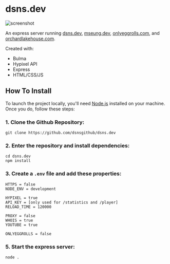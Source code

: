 # dsns.dev

![screenshot](https://github.com/dsnsgithub/dsns.dev/blob/main/portfolio.png?raw=true)

An express server running [dsns.dev](https://dsns.dev), [mseung.dev](https://mseung.dev), [onlyeggrolls.com](https://onlyeggrolls.com), and [orchardlakehouse.com](https://orchardlakehouse.com).

Created with:

-   Bulma
-   Hypixel API
-   Express
-   HTML/CSS/JS

## How To Install

To launch the project locally, you'll need [Node.js](https://nodejs.org/en/) installed on your machine. Once you do, follow these steps:

### 1. Clone the Github Repository:

    git clone https://github.com/dsnsgithub/dsns.dev

### 2. Enter the repository and install dependencies:

    cd dsns.dev
    npm install

### 3. Create a `.env` file and add these properties:

    HTTPS = false
    NODE_ENV = development

    HYPIXEL = true
    API_KEY = [only used for /statistics and /player]
    RELOAD_TIME = 120000

    PROXY = false
    WHOIS = true
    YOUTUBE = true

    ONLYEGGROLLS = false

### 5. Start the express server:

    node .
